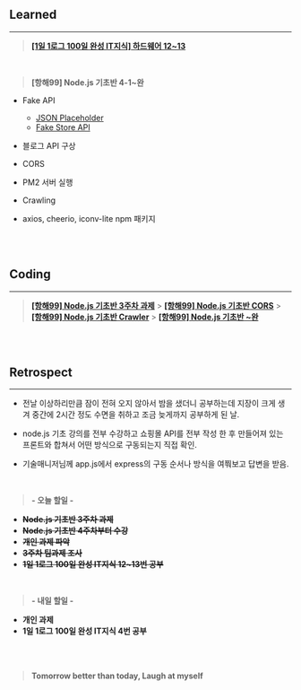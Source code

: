 ## Learned

---

> **[[1일 1로그 100일 완성 IT지식] 하드웨어 12~13](https://velog.io/@lilclown/book7)**

<br>

> **[항해99] Node.js 기초반 4-1~완**

- Fake API

  - [JSON Placeholder](https://jsonplaceholder.typicode.com/)
  - [Fake Store API](https://fakestoreapi.com/)

- 블로그 API 구상

- CORS

- PM2 서버 실행

- Crawling

- axios, cheerio, iconv-lite npm 패키지

<br><br>

## Coding

---

> **[[항해99] Node.js 기초반 3주차 과제](https://github.com/lilclown97/TIL/tree/main/%ED%95%AD%ED%95%B499/W3-SPA_MALL-nologin)** > **[[항해99] Node.js 기초반 CORS](https://github.com/lilclown97/TIL/tree/main/%ED%95%AD%ED%95%B499/practice/cors-simulation)** > **[[항해99] Node.js 기초반 Crawler](https://github.com/lilclown97/TIL/tree/main/%ED%95%AD%ED%95%B499/practice/books-crawler)** > **[[항해99] Node.js 기초반 ~완](https://github.com/lilclown97/TIL/tree/main/%ED%95%AD%ED%95%B499/W3-SPA_MALL-nologin)**

<br><br>

## Retrospect

---

- 전날 이상하리만큼 잠이 전혀 오지 않아서 밤을 샜더니 공부하는데 지장이 크게 생겨 중간에 2시간 정도 수면을 취하고 조금 늦게까지 공부하게 된 날.

- node.js 기초 강의를 전부 수강하고 쇼핑몰 API를 전부 작성 한 후 만들어져 있는 프론트와 합쳐서 어떤 방식으로 구동되는지 직접 확인.

- 기술매니저님께 app.js에서 express의 구동 순서나 방식을 여쭤보고 답변을 받음.

<br>

> **- 오늘 할일 -**

- ~~**Node.js 기초반 3주차 과제**~~
- ~~**Node.js 기초반 4주차부터 수강**~~
- ~~**개인 과제 파악**~~
- ~~**3주차 팀과제 조사**~~
- ~~**1일 1로그 100일 완성 IT지식 12~13번 공부**~~

<br>

> **- 내일 할일 -**

- **개인 과제**
- **1일 1로그 100일 완성 IT지식 4번 공부**

<br><br>

> **Tomorrow better than today, Laugh at myself**
